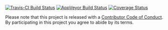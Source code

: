 <!-- README.md is generated from README.Rmd. Please edit that file -->
[![Travis-CI Build Status](https://travis-ci.org/mdsumner/ffraster.svg?branch=master)](https://travis-ci.org/mdsumner/ffraster) [![AppVeyor Build Status](https://ci.appveyor.com/api/projects/status/github/mdsumner/ffraster?branch=master&svg=true)](https://ci.appveyor.com/project/mdsumner/ffraster) [![Coverage Status](https://img.shields.io/codecov/c/github/mdsumner/ffraster/master.svg)](https://codecov.io/github/mdsumner/ffraster?branch=master)

Please note that this project is released with a [Contributor Code of Conduct](CONDUCT.md). By participating in this project you agree to abide by its terms.
